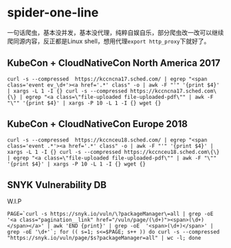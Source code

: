 # spider-one-line
一句话爬虫，基本没并发，基本没代理，纯粹自娱自乐，部分爬虫改一改可以继续爬同源内容，反正都是Linux shell，想用代理`export http_proxy`下就好了。

## KubeCon + CloudNativeCon North America 2017
```shell
curl -s --compressed  https://kccncna17.sched.com/ | egrep "<span class='event ev_\d+'><a href='.*' class" -o | awk -F "'" '{print $4}' | xargs -L 1 -I {} curl -s --compressed https://kccncna17.sched.com\{\} | egrep "<a class=\"file-uploaded file-uploaded-pdf\"" | awk -F "\"" '{print $4}' | xargs -P 10 -L 1 -I {} wget {}
```

## KubeCon + CloudNativeCon Europe 2018
```shell
curl -s --compressed  https://kccnceu18.sched.com/ | egrep "<span class='event .*'><a href='.*' class" -o | awk -F "'" '{print $4}' | xargs -L 1 -I {} curl -s --compressed https://kccnceu18.sched.com\{\} | egrep "<a class=\"file-uploaded file-uploaded-pdf\"" | awk -F "\"" '{print $4}' | xargs -P 10 -L 1 -I {} wget {}
```

## SNYK Vulnerability DB

W.I.P

```shell
PAGE=`curl -s https://snyk.io/vuln/\?packageManager\=all | grep -oE '<a class="pagination__link" href="/vuln/page/(\d+)"><span>(\d+)</span></a>' | awk 'END {print}' | grep -oE  '<span>(\d+)</span>' | grep -oE '\d+'`; for (( s=1; s<=$PAGE; s++ )) do curl -s --compressed "https://snyk.io/vuln/page/$s?packageManager=all" | wc -l; done
```
